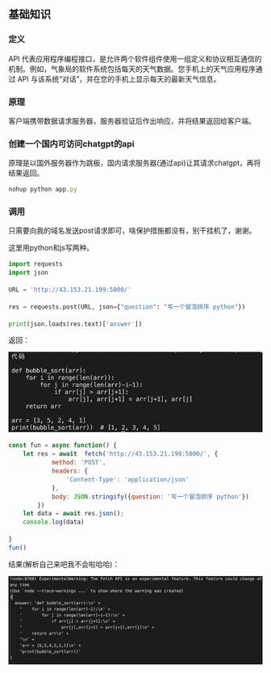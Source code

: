 ## 基础知识

### 定义

API 代表应用程序编程接口，是允许两个软件组件使用一组定义和协议相互通信的机制。例如，气象局的软件系统包括每天的天气数据。您手机上的天气应用程序通过 API 与该系统“对话”，并在您的手机上显示每天的最新天气信息。

### 原理

客户端携带数据请求服务器，服务器验证后作出响应，并将结果返回给客户端。

### 创建一个国内可访问chatgpt的api

原理是以国外服务器作为跳板，国内请求服务器(通过api)让其请求chatgpt，再将结果返回。

```js
nohup python app.py
```

### 调用

只需要向我的域名发送post请求即可，啥保护措施都没有，别干挂机了，谢谢。

这里用python和js写两种。

```python
import requests
import json

URL = 'http://43.153.21.199:5000/'

res = requests.post(URL, json={"question": "写一个冒泡排序 python"})

print(json.loads(res.text)['answer'])
```

返回：

![1681105955827](image/readme/1681105955827.png)


```js
const fun = async function() {
    let res = await  fetch('http://43.153.21.199:5000/', {
            method: 'POST',
            headers: {
                'Content-Type': 'application/json'
            },
            body: JSON.stringify({question: '写一个冒泡排序 python'})
        })
    let data = await res.json();
    console.log(data)
  
}
fun()
```

结果(解析自己来吧我不会啦哈哈)：

![1681106051207](image/readme/1681106051207.png)
